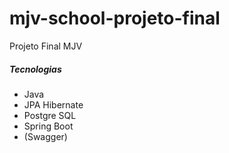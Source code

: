 # mjv-school-projeto-final
Projeto Final MJV


##### Tecnologias

* Java
* JPA Hibernate
* Postgre SQL
* Spring Boot
* (Swagger)
